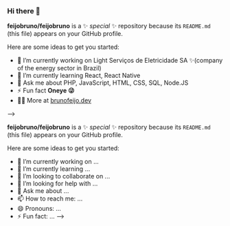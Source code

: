 ### Hi there 👋

**feijobruno/feijobruno** is a ✨ _special_ ✨ repository because its `README.md` (this file) appears on your GitHub profile.

Here are some ideas to get you started:

- 🔭 I’m currently working on Light Serviços de Eletricidade SA ✨(company of the energy sector in Brazil)
- 🌱 I’m currently learning React, React Native
- 💬 Ask me about PHP, JavaScript, HTML, CSS, SQL, Node.JS
- ⚡ Fun fact **Oneye 😜**
- 👨‍💻 More at [brunofeijo.dev](https://brunofeijo.dev)

-->

**feijobruno/feijobruno** is a ✨ _special_ ✨ repository because its `README.md` (this file) appears on your GitHub profile.

Here are some ideas to get you started:
- 🔭 I’m currently working on ...
- 🌱 I’m currently learning ...
- 👯 I’m looking to collaborate on ...
- 🤔 I’m looking for help with ...
- 💬 Ask me about ...
- 📫 How to reach me: ...
- 😄 Pronouns: ...
- ⚡ Fun fact: ...
-->

